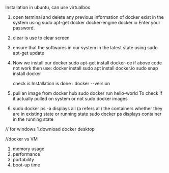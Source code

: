 











Installation in ubuntu, can use virtualbox
1. open terminal and delete any previous information of docker exist in the system using
    sudo apt-get docker docker-engine docker.io
    Enter your password.
2. clear is use to clear screen
3. ensure that the softwares in our system in the latest state using
    sudo apt-get update
4. Now we install our docker
    sudo apt-get install docker-ce
     if above code not work then
     use:     docker install
              sudo apt install docker.io
              sudo snap install docker

    check is Installation is done :
    docker --version
5. pull an image from docker hub
    sudo docker run hello-world
    To check if it actually pulled on system or not
    sudo docker images
6. sudo docker ps -a
    displays all (a refers all) the containers whether they are in existing state or running state
    sudo docker ps 
    displays container in the running state
    


// for windows
1.download docker desktop

//docker vs VM
1. memory usage
2. performance
3. portability
4. boot-up time
